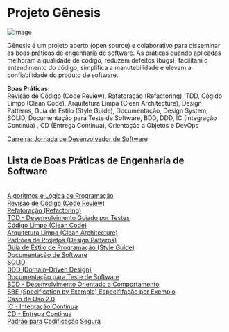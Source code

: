 # Projeto Gênesis

![image](https://user-images.githubusercontent.com/386565/159266415-f2151919-5971-4fe0-af07-df6b3912ea04.png)

Gênesis é um projeto aberto (open source) e colaborativo para disseminar as boas práticas de engenharia de software. As práticas quando aplicadas melhoram a qualidade de código, reduzem defeitos (bugs), facilitam o entendimento do código, simplifica a manutebilidade e elevam a confiabilidade do produto de software.

<strong>Boas Práticas:</strong> 
<BR>
Revisão de Código (Code Review), Rafatoração (Refactoring), TDD, Cógido Limpo (Clean Code), Arquitetura Limpa (Clean Architecture), Design Patterns, Guia de Estilo (Style Guide), Documentação, Design System, SOLID, Documentação para Teste de Software, BDD, DDD, IC (Integração Contínua) , CD (Entrega Contínua), Orientação a Objetos e DevOps
<!--
<a href="https://github.com/eTecnologia/projeto-genesis/wiki/Projeto-G%C3%AAnesis"><D>Projeto Gênesis > Boas Práticas de Engenharia de Software</D> </a> 
-->
<a href="https://github.com/eTecnologia/projeto-genesis/wiki/Jornada-de-Desenvolvedor-de-Software"><D>Carreira: Jornada de Desenvolvedor de Software</D> </a>
<BR>
<H2>Lista de Boas Práticas de Engenharia de Software</H2>
<BR> 
<a href="https://github.com/eTecnologia/projeto-genesis/wiki/Algoritmos-e-L%C3%B3gica-de-Programa%C3%A7%C3%A3o"><D>Algoritmos e Lógica de Programação</D></a> 
<BR>
<a href="https://github.com/eTecnologia/devboaspraticas/wiki/Code-Review-(Revis%C3%A3o-de-C%C3%B3digo)"><D>Revisão de Código (Code Review)</D> </a> 
<BR>
<a href="https://github.com/eTecnologia/devboaspraticas/wiki/Refactoring"> <D>Refatoração (Refactoring)</D> </a> 
<BR>
<a href="https://github.com/eTecnologia/projeto-genesis/wiki/TDD"> <D>TDD - Desenvolvimento Guiado por Testes</D> </a>
<BR>
<a href="https://github.com/eTecnologia/projeto-genesis/wiki/C%C3%B3digo-Limpo-(Clean-Code)"> <D>Código Limpo (Clean Code)</D> </a>
<BR>
<a href="https://github.com/eTecnologia/projeto-genesis/wiki/Arquitetura-Limpa-(Clean-Architecture)"> <D>Arquitetura Limpa (Clean Architecture)</D> </a>
<BR>
<a href="https://github.com/eTecnologia/projeto-genesis/wiki/Design-Patterns">Padrões de Projetos (Design Patterns)</a>
<BR>
<a href="https://github.com/eTecnologia/projeto-genesis/wiki/Guia-de-Estilo">Guia de Estilo de Programação (Style Guide)</a>
<BR>
<a href="https://github.com/eTecnologia/projeto-genesis/wiki/Documentação de Software">Documentação de Software</a>
<BR>
<a href="https://github.com/eTecnologia/projeto-genesis/wiki/solid">SOLID</a>
<BR>
<a href="https://github.com/eTecnologia/projeto-genesis/wiki/DDD (Domain-Driven-Design)">DDD (Domain-Driven Design)</a>
<BR>
<a href="https://github.com/eTecnologia/projeto-genesis/wiki/Documenta%C3%A7%C3%A3o-para-Teste-de-Software">Documentação para Teste de Software</a>  
<BR>
<a href="https://github.com/eTecnologia/projeto-genesis/wiki/BDD-(Desenvolvimento-Orientado-a-Comportamento)">BDD - Desenvolvimento Orientado a Comportamento</a>  
<BR>  
<a href="https://github.com/eTecnologia/projeto-genesis/wiki/Especifica%C3%A7%C3%A3o-por-exemplo-(SBE)">SBE (Specification by Example) Especififação por Exemplo</a>
<BR>  
<a href="https://github.com/eTecnologia/projeto-genesis/wiki/Caso-de-Uso-2.0">Caso de Uso 2.0</a>
<BR>
<a href="https://github.com/eTecnologia/projeto-genesis/wiki/IC-Integra%C3%A7%C3%A3o-Cont%C3%ADnua">IC - Integração Contínua</a>
<BR>  
<a href="https://github.com/eTecnologia/projeto-genesis/wiki/CD-Entrega-Cont%C3%ADnua">CD - Entrega Contínua</a>
<BR>
<a href="https://wiki.sei.cmu.edu/confluence/display/seccode/SEI+CERT+Coding+Standards" target="_blank">Padrão para Codificação Segura</a>  
<!--
Contéudo:<BR>
Revisão de Código (Code Review), Rafatoração (Refactoring), TDD, cógido Limpo (Clean Code), Arquitetura Limpa (Clean Architecture), Design Patterns, Guia de Estilo (Style Guide), Design System, SOLID, Documentação para Teste de Software, BDD, DDD, IC (Integração Contínua) , CD (Entrega Contínua), Orientação a Objetos e DevOps
-->
